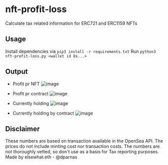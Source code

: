 # nft-profit-loss
Calculate tax related information for ERC721 and ERC1159 NFTs


## Usage
Install dependencies via `pip3 install -r requirements.txt`
Run `python3 nft-profit-loss.py <wallet id 0x...>`

## Output
- Profit pr NFT
![image](https://user-images.githubusercontent.com/1133607/141692987-26409422-d28f-404f-8629-74ee9c4d4931.png)

- Profit pr contract
![image](https://user-images.githubusercontent.com/1133607/141693004-30318735-0e60-4220-8495-f0ccd4352b0a.png)

- Currently holding
![image](https://user-images.githubusercontent.com/1133607/141693009-6418c686-1bb4-4f6d-8650-619c0f0f367b.png)

- Currently holding by contract
![image](https://user-images.githubusercontent.com/1133607/141693020-9ea62400-6449-401a-bd1b-3490a3127478.png)


## Disclaimer
These numbers are based on transaction available in the OpenSea API.
The prices do not include minting cost nor transaction costs.
The numbers are not thoroughly vetted, so don't use as a basis for Tax reporting purposes.
Made by elsewhat.eth - @dparnas
